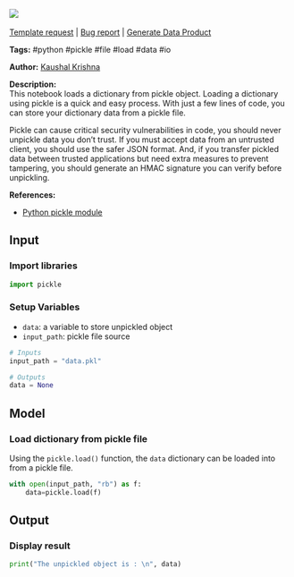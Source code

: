 <a href="https://app.naas.ai/user-redirect/naas/downloader?url=https://raw.githubusercontent.com/jupyter-naas/awesome-notebooks/master/Python/Python_Read_pickle_file.ipynb" target="_parent"><img src="https://naasai-public.s3.eu-west-3.amazonaws.com/Open_in_Naas_Lab.svg"/></a><br><br><a href="https://github.com/jupyter-naas/awesome-notebooks/issues/new?assignees=&labels=&template=template-request.md&title=Tool+-+Action+of+the+notebook+">Template request</a> | <a href="https://github.com/jupyter-naas/awesome-notebooks/issues/new?assignees=&labels=bug&template=bug_report.md&title=Python+-+Read+pickle+file:+Error+short+description">Bug report</a> | <a href="https://app.naas.ai/user-redirect/naas/downloader?url=https://raw.githubusercontent.com/jupyter-naas/awesome-notebooks/master/Naas/Naas_Start_data_product.ipynb" target="_parent">Generate Data Product</a>

**Tags:** #python #pickle #file #load #data #io

**Author:** [Kaushal Krishna](https://www.linkedin.com/in/kaushal-krishna-a48959153/)

**Description:**   
This notebook loads a dictionary from pickle object. Loading a dictionary using pickle is a quick and easy process. With just a few lines of code, you can store your dictionary data from a pickle file.    

Pickle can cause critical security vulnerabilities in code, you should never unpickle data you don’t trust. If you must accept data from an untrusted client, you should use the safer JSON format. And, if you transfer pickled data between trusted applications but need extra measures to prevent tampering, you should generate an HMAC signature you can verify before unpickling.

**References:**
- [Python pickle module](https://docs.python.org/3/library/pickle.html)

## Input

### Import libraries


```python
import pickle
```

### Setup Variables
- `data`: a variable to store unpickled object
- `input_path`: pickle file source


```python
# Inputs
input_path = "data.pkl"

# Outputs
data = None
```

## Model

### Load dictionary from pickle file

Using the `pickle.load()` function, the `data` dictionary can be loaded into from a pickle file.


```python
with open(input_path, "rb") as f:
    data=pickle.load(f)
```

## Output

### Display result


```python
print("The unpickled object is : \n", data)
```
